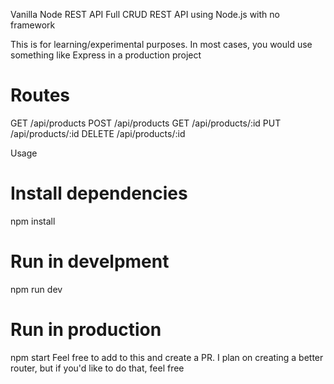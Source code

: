 Vanilla Node REST API
Full CRUD REST API using Node.js with no framework

This is for learning/experimental purposes. In most cases, you would use something like Express in a production project

# Routes
GET      /api/products
POST     /api/products
GET      /api/products/:id
PUT      /api/products/:id
DELETE   /api/products/:id

Usage
# Install dependencies
npm install

# Run in develpment
npm run dev

# Run in production
npm start
Feel free to add to this and create a PR. I plan on creating a better router, but if you'd like to do that, feel free


